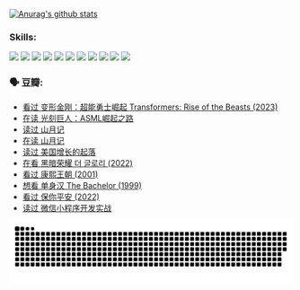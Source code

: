 
[![Anurag's github stats](https://github-readme-stats.vercel.app/api?username=w940853815)](https://github.com/anuraghazra/github-readme-stats)

### Skills:

<code><img height="32" src="https://cdn.jsdelivr.net/npm/simple-icons@v5/icons/python.svg"></code>
<code><img height="32" src="https://cdn.jsdelivr.net/npm/simple-icons@v5/icons/javascript.svg"></code>
<code><img height="32" src="https://cdn.jsdelivr.net/npm/simple-icons@v5/icons/django.svg"></code>
<code><img height="32" src="https://cdn.jsdelivr.net/npm/simple-icons@v5/icons/flask.svg"></code>
<code><img height="32" src="https://cdn.jsdelivr.net/npm/simple-icons@v5/icons/vuetify.svg"></code>
<code><img height="32" src="https://cdn.jsdelivr.net/npm/simple-icons@v5/icons/git.svg"></code>
<code><img height="32" src="https://cdn.jsdelivr.net/npm/simple-icons@v5/icons/docker.svg"></code>
<code><img height="32" src="https://cdn.jsdelivr.net/npm/simple-icons@v5/icons/postgresql.svg"></code>
<code><img height="32" src="https://cdn.jsdelivr.net/npm/simple-icons@v5/icons/elasticsearch.svg"></code>
<code><img height="32" src="https://cdn.jsdelivr.net/npm/simple-icons@v5/icons/macos.svg"></code>
<code><img height="32" src="https://cdn.jsdelivr.net/npm/simple-icons@v5/icons/linux.svg"></code>

### 🗣 豆瓣:

<!-- DOUBAN-ACTIVITIES:START -->
- [看过 变形金刚：超能勇士崛起 Transformers: Rise of the Beasts‎ (2023)](https://www.douban.com/people/136069238/status/4267685771/?_i=86745570)
- [在读 光刻巨人：ASML崛起之路](https://www.douban.com/people/136069238/status/4266569048/?_i=86745570)
- [读过 山月记](https://www.douban.com/people/136069238/status/4266567455/?_i=86745570)
- [在读 山月记](https://www.douban.com/people/136069238/status/4256796460/?_i=86745570)
- [读过 美国增长的起落](https://www.douban.com/people/136069238/status/4256795052/?_i=86745570)
- [在看 黑暗荣耀 더 글로리‎ (2022)](https://www.douban.com/people/136069238/status/4256207386/?_i=86745570)
- [看过 康熙王朝‎ (2001)](https://www.douban.com/people/136069238/status/4254396418/?_i=86745570)
- [想看 单身汉 The Bachelor‎ (1999)](https://www.douban.com/people/136069238/status/4250318861/?_i=86745570)
- [看过 保你平安‎ (2022)](https://www.douban.com/people/136069238/status/4239139510/?_i=86745570)
- [读过 微信小程序开发实战](https://www.douban.com/people/136069238/status/4237321528/?_i=86745570)
<!-- DOUBAN-ACTIVITIES:END -->


![Snake animation](https://raw.githubusercontent.com/w940853815/w940853815/output/github-contribution-grid-snake.svg)

<!--
**w940853815/w940853815** is a ✨ _special_ ✨ repository because its `README.md` (this file) appears on your GitHub profile.

Here are some ideas to get you started:

- 🔭 I’m currently working on ...
- 🌱 I’m currently learning ...
- 👯 I’m looking to collaborate on ...
- 🤔 I’m looking for help with ...
- 💬 Ask me about ...
- 📫 How to reach me: ...
- 😄 Pronouns: ...
- ⚡ Fun fact: ...
-->
